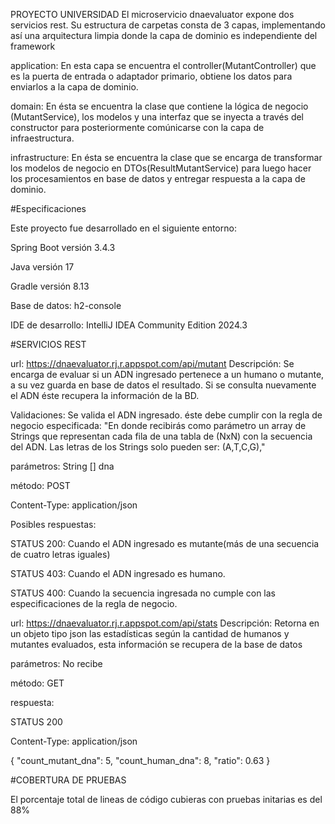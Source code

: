 PROYECTO UNIVERSIDAD
El microservicio dnaevaluator expone dos servicios rest. Su estructura de carpetas consta de 3 capas, implementando así una arquitectura limpia donde la capa de dominio es independiente del framework

application: En esta capa se encuentra el controller(MutantController) que es la puerta de entrada o adaptador primario, obtiene los datos para enviarlos a la capa de dominio.

domain: En ésta se encuentra la clase que contiene la lógica de negocio (MutantService), los modelos y una interfaz que se inyecta a través del constructor para posteriormente comúnicarse con la capa de infraestructura.

infrastructure: En ésta se encuentra la clase que se encarga de transformar los modelos de negocio en DTOs(ResultMutantService) para luego hacer los procesamientos en base de datos y entregar respuesta a la capa de dominio.

#Especificaciones

Este proyecto fue desarrollado en el siguiente entorno:

Spring Boot versión 3.4.3

Java versión 17

Gradle versión 8.13

Base de datos: h2-console

IDE de desarrollo: IntelliJ IDEA Community Edition 2024.3

#SERVICIOS REST

url: https://dnaevaluator.rj.r.appspot.com/api/mutant
Descripción: Se encarga de evaluar si un ADN ingresado pertenece a un humano o mutante, a su vez guarda en base de datos el resultado. Si se consulta nuevamente el ADN éste recupera la información de la BD.

Validaciones: Se valida el ADN ingresado. éste debe cumplir con la regla de negocio especificada: "En donde recibirás como parámetro un array de Strings que representan cada fila de una tabla de (NxN) con la secuencia del ADN. Las letras de los Strings solo pueden ser: (A,T,C,G),"

parámetros: String [] dna

método: POST

Content-Type: application/json

Posibles respuestas:

STATUS 200: Cuando el ADN ingresado es mutante(más de una secuencia de cuatro letras iguales)

STATUS 403: Cuando el ADN ingresado es humano.

STATUS 400: Cuando la secuencia ingresada no cumple con las especificaciones de la regla de negocio.

url: https://dnaevaluator.rj.r.appspot.com/api/stats
Descripción: Retorna en un objeto tipo json las estadísticas según la cantidad de humanos y mutantes evaluados, esta información se recupera de la base de datos

parámetros: No recibe

método: GET

respuesta:

STATUS 200

Content-Type: application/json

{ "count_mutant_dna": 5, "count_human_dna": 8, "ratio": 0.63 }

#COBERTURA DE PRUEBAS

El porcentaje total de lineas de código cubieras con pruebas initarias es del 88%